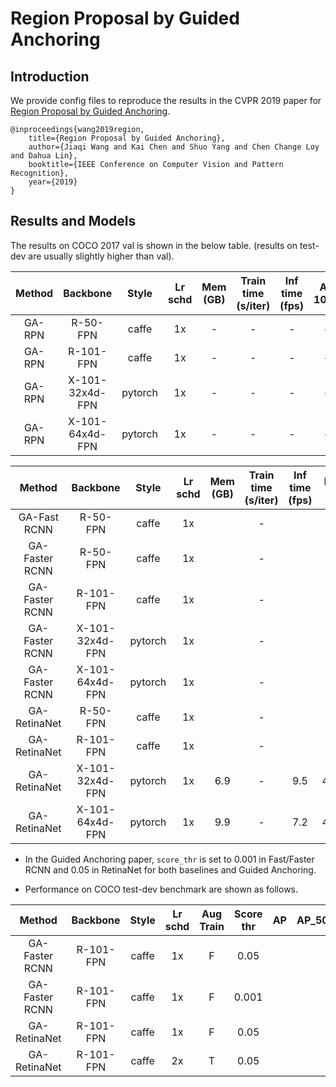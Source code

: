 # Region Proposal by Guided Anchoring

## Introduction

We provide config files to reproduce the results in the CVPR 2019 paper for [Region Proposal by Guided Anchoring](https://arxiv.org/abs/1901.03278).

```
@inproceedings{wang2019region,
    title={Region Proposal by Guided Anchoring},
    author={Jiaqi Wang and Kai Chen and Shuo Yang and Chen Change Loy and Dahua Lin},
    booktitle={IEEE Conference on Computer Vision and Pattern Recognition},
    year={2019}
}
```

## Results and Models

The results on COCO 2017 val is shown in the below table. (results on test-dev are usually slightly higher than val).

| Method |    Backbone     |  Style  | Lr schd | Mem (GB) | Train time (s/iter) | Inf time (fps) | AR 1000 |                                                                    Download                                                                    |
|:------:|:---------------:|:-------:|:-------:|:--------:|:-------------------:|:--------------:|:-------:|:----------------------------------------------------------------------------------------------------------------------------------------------:|
| GA-RPN |    R-50-FPN     |  caffe  |   1x    |   -      |        -            |      -         |  -      | [model]() &#124; [log]() |
| GA-RPN |    R-101-FPN    |  caffe  |   1x    |   -      |        -            |      -         |  -      | [model]() &#124; [log]() |
| GA-RPN | X-101-32x4d-FPN | pytorch |   1x    |   -      |        -            |      -         |  -      | [model]() &#124; [log]() |
| GA-RPN | X-101-64x4d-FPN | pytorch |   1x    |   -      |        -            |      -         |  -      | [model]() &#124; [log]() |


|     Method     |    Backbone     |  Style  | Lr schd | Mem (GB) | Train time (s/iter) | Inf time (fps) | box AP |                                                                       Download                                                                       |
|:--------------:|:---------------:|:-------:|:-------:|:--------:|:-------------------:|:--------------:|:------:|:----------------------------------------------------------------------------------------------------------------------------------------------------:|
|  GA-Fast RCNN  |    R-50-FPN     |  caffe  |   1x    |          |        -            |                |        | [model]() &#124; [log]() |
| GA-Faster RCNN |    R-50-FPN     |  caffe  |   1x    |          |        -            |                |        | [model]() &#124; [log]() |
| GA-Faster RCNN |    R-101-FPN    |  caffe  |   1x    |          |        -            |                |        | [model]() &#124; [log]() |
| GA-Faster RCNN | X-101-32x4d-FPN | pytorch |   1x    |          |        -            |                |        | [model]() &#124; [log]() |
| GA-Faster RCNN | X-101-64x4d-FPN | pytorch |   1x    |          |        -            |                |        | [model]() &#124; [log]() |
|  GA-RetinaNet  | R-50-FPN        |  caffe  |   1x    |          |        -            |                |        | [model]() &#124; [log]() |
|  GA-RetinaNet  | R-101-FPN       |  caffe  |   1x    |          |        -            |                |        | [model]() &#124; [log]() |
|  GA-RetinaNet  | X-101-32x4d-FPN | pytorch |   1x    |   6.9    |        -            |      9.5       |  40.5  | [model](https://open-mmlab.s3.ap-northeast-2.amazonaws.com/mmdetection/v2.0/guided_anchoring/ga_retinanet_x101_32x4d_fpn_1x_coco/ga_retinanet_x101_32x4d_fpn_1x_coco_20200219-40c56caa.pth) &#124; [log](https://open-mmlab.s3.ap-northeast-2.amazonaws.com/mmdetection/v2.0/guided_anchoring/ga_retinanet_x101_32x4d_fpn_1x_coco/ga_retinanet_x101_32x4d_fpn_1x_coco_20200219_223025.log.json) |
|  GA-RetinaNet  | X-101-64x4d-FPN | pytorch |   1x    |   9.9    |        -            |      7.2       |  41.3  | [model](https://open-mmlab.s3.ap-northeast-2.amazonaws.com/mmdetection/v2.0/guided_anchoring/ga_retinanet_x101_64x4d_fpn_1x_coco/ga_retinanet_x101_64x4d_fpn_1x_coco_20200226-ef9f7f1f.pth) &#124; [log](https://open-mmlab.s3.ap-northeast-2.amazonaws.com/mmdetection/v2.0/guided_anchoring/ga_retinanet_x101_64x4d_fpn_1x_coco/ga_retinanet_x101_64x4d_fpn_1x_coco_20200226_221123.log.json) |



- In the Guided Anchoring paper, `score_thr` is set to 0.001 in Fast/Faster RCNN and 0.05 in RetinaNet for both baselines and Guided Anchoring.

- Performance on COCO test-dev benchmark are shown as follows.


|     Method     | Backbone  | Style | Lr schd | Aug Train | Score thr |  AP  | AP_50 | AP_75 | AP_small | AP_medium | AP_large |                                                                      Download                                                                       |
|:--------------:|:---------:|:-----:|:-------:|:---------:|:---------:|:----:|:-----:|:-----:|:--------:|:---------:|:--------:|:---------------------------------------------------------------------------------------------------------------------------------------------------:|
| GA-Faster RCNN | R-101-FPN | caffe |   1x    |     F     |   0.05    |      |       |       |          |           |          |                                                                          -                                                                          |
| GA-Faster RCNN | R-101-FPN | caffe |   1x    |     F     |   0.001   |      |       |       |          |           |          |                                                                          -                                                                          |
|  GA-RetinaNet  | R-101-FPN | caffe |   1x    |     F     |   0.05    |      |       |       |          |           |          |                                                                          -                                                                          |
|  GA-RetinaNet  | R-101-FPN | caffe |   2x    |     T     |   0.05    |      |       |       |          |           |          | [model]() |
